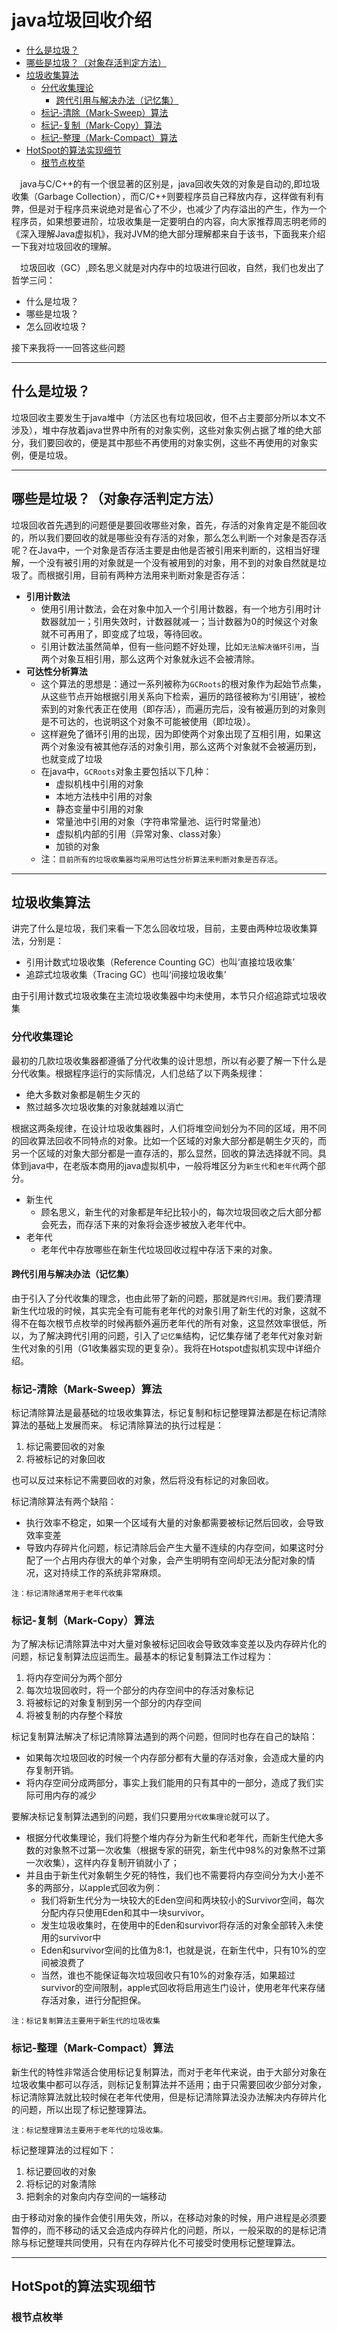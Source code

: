 # java垃圾回收介绍

<!-- TOC -->

- [什么是垃圾？](#什么是垃圾)
- [哪些是垃圾？（对象存活判定方法）](#哪些是垃圾对象存活判定方法)
- [垃圾收集算法](#垃圾收集算法)
  - [分代收集理论](#分代收集理论)
    - [跨代引用与解决办法（记忆集）](#跨代引用与解决办法记忆集)
  - [标记-清除（Mark-Sweep）算法](#标记-清除mark-sweep算法)
  - [标记-复制（Mark-Copy）算法](#标记-复制mark-copy算法)
  - [标记-整理（Mark-Compact）算法](#标记-整理mark-compact算法)
- [HotSpot的算法实现细节](#hotspot的算法实现细节)
  - [根节点枚举](#根节点枚举)

<!-- /TOC -->


&emsp;java与C/C++的有一个很显著的区别是，java回收失效的对象是自动的,即垃圾收集（Garbage Collection），而C/C++则要程序员自己释放内存，这样做有利有弊，但是对于程序员来说绝对是省心了不少，也减少了内存溢出的产生，作为一个程序员，如果想要进阶，垃圾收集是一定要明白的内容，向大家推荐周志明老师的《深入理解Java虚拟机》，我对JVM的绝大部分理解都来自于该书，下面我来介绍一下我对垃圾回收的理解。

&emsp;垃圾回收（GC）,顾名思义就是对内存中的垃圾进行回收，自然，我们也发出了哲学三问：
- 什么是垃圾？
- 哪些是垃圾？
- 怎么回收垃圾？

接下来我将一一回答这些问题

---
## 什么是垃圾？

垃圾回收主要发生于java堆中（方法区也有垃圾回收，但不占主要部分所以本文不涉及），堆中存放着java世界中所有的对象实例，这些对象实例占据了堆的绝大部分，我们要回收的，便是其中那些不再使用的对象实例，这些不再使用的对象实例，便是垃圾。

---
## 哪些是垃圾？（对象存活判定方法）

垃圾回收首先遇到的问题便是要回收哪些对象，首先，存活的对象肯定是不能回收的，所以我们要回收的就是哪些没有存活的对象，那么怎么判断一个对象是否存活呢？在Java中，一个对象是否存活主要是由他是否被引用来判断的，这相当好理解，一个没有被引用的对象就是一个没有被用到的对象，用不到的对象自然就是垃圾了。而根据引用，目前有两种方法用来判断对象是否存活：
- **引用计数法**
  - 使用引用计数法，会在对象中加入一个引用计数器，有一个地方引用时计数器就加一；引用失效时，计数器就减一；当计数器为0的时候这个对象就不可再用了，即变成了垃圾，等待回收。
  - 引用计数法虽然简单，但有一些问题不好处理，比如`无法解决循环引用`，当两个对象互相引用，那么这两个对象就永远不会被清除。
- **可达性分析算法**
  - 这个算法的思想是：通过一系列被称为`GCRoots`的根对象作为起始节点集，从这些节点开始根据引用关系向下检索，遍历的路径被称为‘引用链’，被检索到的对象代表正在使用（即存活），而遍历完后，没有被遍历到的对象则是不可达的，也说明这个对象不可能被使用（即垃圾）。
  - 这样避免了循环引用的出现，因为即使两个对象出现了互相引用，如果这两个对象没有被其他存活的对象引用，那么这两个对象就不会被遍历到，也就变成了垃圾
  - 在java中，`GCRoots`对象主要包括以下几种：
    - 虚拟机栈中引用的对象
    - 本地方法栈中引用的对象
    - 静态变量中引用的对象
    - 常量池中引用的对象（字符串常量池、运行时常量池）
    - 虚拟机内部的引用（异常对象、class对象）
    - 加锁的对象
  - 注：`目前所有的垃圾收集器均采用可达性分析算法来判断对象是否存活`。

---
## 垃圾收集算法

讲完了什么是垃圾，我们来看一下怎么回收垃圾，目前，主要由两种垃圾收集算法，分别是：
- 引用计数式垃圾收集（Reference Counting GC）也叫‘直接垃圾收集’
- 追踪式垃圾收集（Tracing GC）也叫‘间接垃圾收集’

由于引用计数式垃圾收集在主流垃圾收集器中均未使用，本节只介绍追踪式垃圾收集

### 分代收集理论

最初的几款垃圾收集器都遵循了分代收集的设计思想，所以有必要了解一下什么是分代收集。根据程序运行的实际情况，人们总结了以下两条规律：
- 绝大多数对象都是朝生夕灭的
- 熬过越多次垃圾收集的对象就越难以消亡

根据这两条规律，在设计垃圾收集器时，人们将堆空间划分为不同的区域，用不同的回收算法回收不同特点的对象。比如一个区域的对象大部分都是朝生夕灭的，而另一个区域的对象大部分都是一直存活的，那么显然，回收的算法选择就不同。具体到java中，在老版本商用的java虚拟机中，一般将堆区分为`新生代`和`老年代`两个部分。
- 新生代
  - 顾名思义，新生代的对象都是年纪比较小的，每次垃圾回收之后大部分都会死去，而存活下来的对象将会逐步被放入老年代中。
- 老年代
  - 老年代中存放哪些在新生代垃圾回收过程中存活下来的对象。

#### 跨代引用与解决办法（记忆集）
由于引入了分代收集的理念，也由此带了新的问题，那就是`跨代引用`。我们要清理新生代垃圾的时候，其实完全有可能有老年代的对象引用了新生代的对象，这就不得不在每次根节点枚举的时候再额外遍历老年代的所有对象，这显然效率很低，所以，为了解决跨代引用的问题，引入了`记忆集`结构，记忆集存储了老年代对象对新生代对象的引用（G1收集器实现的更复杂）。我将在Hotspot虚拟机实现中详细介绍。

### 标记-清除（Mark-Sweep）算法

标记清除算法是最基础的垃圾收集算法，标记复制和标记整理算法都是在标记清除算法的基础上发展而来。
标记清除算法的执行过程是：

1. 标记需要回收的对象
2. 将被标记的对象回收

也可以反过来标记不需要回收的对象，然后将没有标记的对象回收。

标记清除算法有两个缺陷：
- 执行效率不稳定，如果一个区域有大量的对象都需要被标记然后回收，会导致效率变差
- 导致内存碎片化问题，标记清除后会产生大量不连续的内存空间，如果这时分配了一个占用内存很大的单个对象，会产生明明有空间却无法分配对象的情况，这对持续工作的系统非常麻烦。

`注：标记清除通常用于老年代收集`

### 标记-复制（Mark-Copy）算法

为了解决标记清除算法中对大量对象被标记回收会导致效率变差以及内存碎片化的问题，标记复制算法应运而生。最基本的标记复制算法工作过程为：
1. 将内存空间分为两个部分
2. 每次垃圾回收时，将一个部分的内存空间中的存活对象标记
3. 将被标记的对象复制到另一个部分的内存空间
4. 将被复制的内存整个释放

标记复制算法解决了标记清除算法遇到的两个问题，但同时也存在自己的缺陷：
- 如果每次垃圾回收的时候一个内存部分都有大量的存活对象，会造成大量的内存复制开销。
- 将内存空间分成两部分，事实上我们能用的只有其中的一部分，造成了我们实际可用内存的减少

要解决标记复制算法遇到的问题，我们只要用`分代收集理论`就可以了。
- 根据分代收集理论，我们将整个堆内存分为新生代和老年代，而新生代绝大多数的对象熬不过第一次收集（根据专家的研究，新生代中98%的对象熬不过第一次收集），这样内存复制开销就小了；
- 并且由于新生代对象朝生夕死的特性，我们也不需要将内存空间分为大小差不多的两部分，以apple式回收为例：
  - 我们将新生代分为一块较大的Eden空间和两块较小的Survivor空间，每次分配内存只使用Eden和其中一块survivor。
  - 发生垃圾收集时，在使用中的Eden和survivor将存活的对象全部转入未使用的survivor中
  - Eden和survivor空间的比值为8:1，也就是说，在新生代中，只有10%的空间被浪费了
  - 当然，谁也不能保证每次垃圾回收只有10%的对象存活，如果超过survivor的空间限制，apple式回收将启用逃生门设计，使用老年代来存储存活对象，进行分配担保。

`注：标记复制算法主要用于新生代的垃圾收集`

### 标记-整理（Mark-Compact）算法

新生代的特性非常适合使用标记复制算法，而对于老年代来说，由于大部分对象在垃圾收集中都可以存活，则标记复制算法并不适用；由于只需要回收少部分对象，标记清除算法就比较时候在老年代使用，但是标记清除算法没办法解决内存碎片化的问题，所以出现了标记整理算法。

`注：标记整理算法主要用于老年代的垃圾收集。`

标记整理算法的过程如下：
1. 标记要回收的对象
2. 将标记的对象清除
3. 把剩余的对象向内存空间的一端移动

由于移动对象的操作会使引用失效，所以，在移动对象的时候，用户进程是必须要暂停的，而不移动的话又会造成内存碎片化的问题，所以，一般采取的的是标记清除与标记整理共同使用，只有在内存碎片化不可接受时使用标记整理算法。

---
## HotSpot的算法实现细节

### 根节点枚举